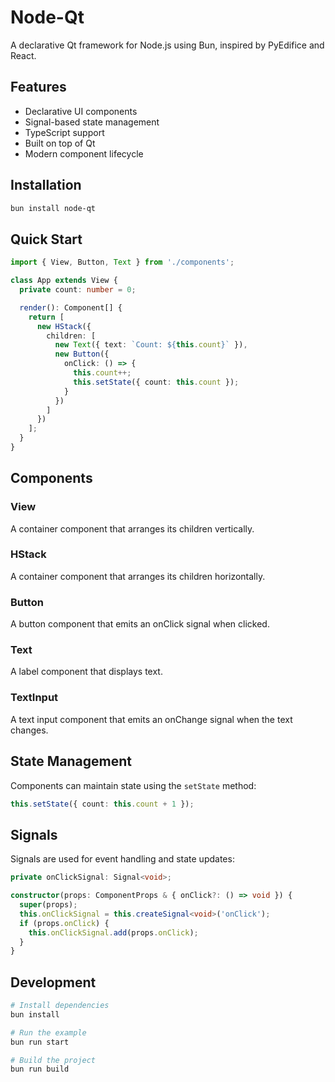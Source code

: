 # Node-Qt

A declarative Qt framework for Node.js using Bun, inspired by PyEdifice and React.

## Features

- Declarative UI components
- Signal-based state management
- TypeScript support
- Built on top of Qt
- Modern component lifecycle

## Installation

```bash
bun install node-qt
```

## Quick Start

```typescript
import { View, Button, Text } from './components';

class App extends View {
  private count: number = 0;

  render(): Component[] {
    return [
      new HStack({
        children: [
          new Text({ text: `Count: ${this.count}` }),
          new Button({
            onClick: () => {
              this.count++;
              this.setState({ count: this.count });
            }
          })
        ]
      })
    ];
  }
}
```

## Components

### View
A container component that arranges its children vertically.

### HStack
A container component that arranges its children horizontally.

### Button
A button component that emits an onClick signal when clicked.

### Text
A label component that displays text.

### TextInput
A text input component that emits an onChange signal when the text changes.

## State Management

Components can maintain state using the `setState` method:

```typescript
this.setState({ count: this.count + 1 });
```

## Signals

Signals are used for event handling and state updates:

```typescript
private onClickSignal: Signal<void>;

constructor(props: ComponentProps & { onClick?: () => void }) {
  super(props);
  this.onClickSignal = this.createSignal<void>('onClick');
  if (props.onClick) {
    this.onClickSignal.add(props.onClick);
  }
}
```

## Development

```bash
# Install dependencies
bun install

# Run the example
bun run start

# Build the project
bun run build
``` 